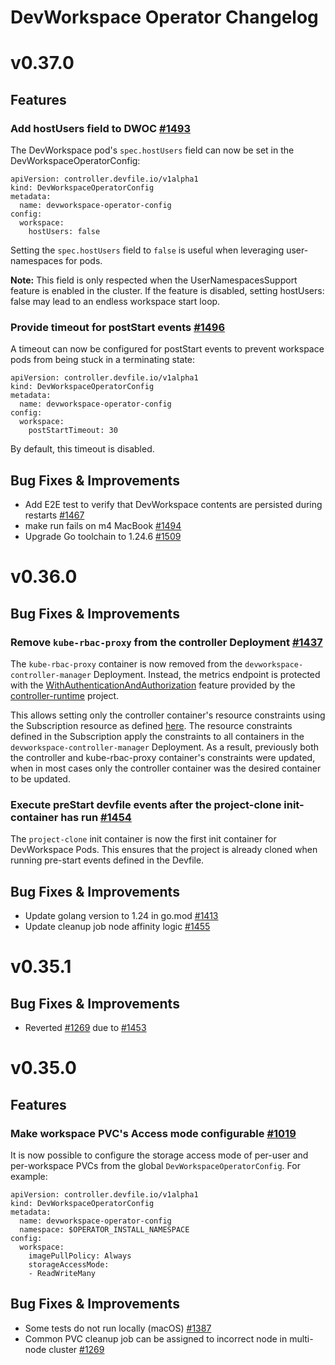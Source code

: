 # DevWorkspace Operator Changelog

# v0.37.0
## Features
### Add hostUsers field to DWOC [#1493](https://github.com/devfile/devworkspace-operator/issues/1493)
The DevWorkspace pod's `spec.hostUsers` field can now be set in the DevWorkspaceOperatorConfig:
```
apiVersion: controller.devfile.io/v1alpha1
kind: DevWorkspaceOperatorConfig
metadata:
  name: devworkspace-operator-config
config:
  workspace:
    hostUsers: false
``` 
Setting the `spec.hostUsers` field to `false` is useful when leveraging user-namespaces for pods.

**Note:** This field is only respected when the UserNamespacesSupport feature is enabled in the cluster. If the feature is disabled, setting hostUsers: false may lead to an endless workspace start loop.

### Provide timeout for postStart events [#1496](https://github.com/devfile/devworkspace-operator/issues/1496)
A timeout can now be configured for postStart events to prevent workspace pods from being stuck in a terminating state:
```
apiVersion: controller.devfile.io/v1alpha1
kind: DevWorkspaceOperatorConfig
metadata:
  name: devworkspace-operator-config
config:
  workspace:
    postStartTimeout: 30 
```
By default, this timeout is disabled.

## Bug Fixes & Improvements
- Add E2E test to verify that DevWorkspace contents are persisted during restarts [#1467](https://github.com/devfile/devworkspace-operator/issues/1467)
- make run fails on m4 MacBook [#1494](https://github.com/devfile/devworkspace-operator/issues/1494)
- Upgrade Go toolchain to 1.24.6 [#1509](https://github.com/devfile/devworkspace-operator/issues/1509)

# v0.36.0
## Bug Fixes & Improvements
### Remove `kube-rbac-proxy` from the controller Deployment [#1437](https://github.com/devfile/devworkspace-operator/pull/1437)
The `kube-rbac-proxy` container is now removed from the `devworkspace-controller-manager` Deployment. Instead, the metrics endpoint is protected with the [WithAuthenticationAndAuthorization](https://pkg.go.dev/sigs.k8s.io/controller-runtime/pkg/metrics/filters#WithAuthenticationAndAuthorization) feature provided by the [controller-runtime](https://github.com/kubernetes-sigs/controller-runtime) project.

This allows setting only the controller container's resource constraints using the Subscription resource as defined [here](https://github.com/operator-framework/operator-lifecycle-manager/blob/master/doc/design/subscription-config.md#example-4). The resource constraints defined in the Subscription apply the constraints to all containers in the `devworkspace-controller-manager` Deployment. As a result, previously both the controller and kube-rbac-proxy container's constraints were updated, when in most cases only the controller container was the desired container to be updated.

### Execute preStart devfile events after the project-clone init-container has run [#1454](https://github.com/devfile/devworkspace-operator/issues/1454)
The `project-clone` init container is now the first init container for DevWorkspace Pods. This ensures that the project is already cloned when running pre-start events defined in the Devfile.

## Bug Fixes & Improvements
- Update golang version to 1.24 in go.mod [#1413](https://github.com/devfile/devworkspace-operator/pull/1413)
- Update cleanup job node affinity logic [#1455](https://github.com/devfile/devworkspace-operator/pull/1455)

# v0.35.1
## Bug Fixes & Improvements
- Reverted [#1269](https://github.com/devfile/devworkspace-operator/issues/1269) due to [#1453](https://github.com/devfile/devworkspace-operator/issues/1453)

# v0.35.0

## Features
### Make workspace PVC's Access mode configurable [#1019](https://github.com/devfile/devworkspace-operator/issues/1019)
It is now possible to configure the storage access mode of per-user and per-workspace PVCs from the global `DevWorkspaceOperatorConfig`. For example:
```
apiVersion: controller.devfile.io/v1alpha1
kind: DevWorkspaceOperatorConfig
metadata:
  name: devworkspace-operator-config
  namespace: $OPERATOR_INSTALL_NAMESPACE
config:
  workspace:
    imagePullPolicy: Always
    storageAccessMode:
    - ReadWriteMany
```

## Bug Fixes & Improvements
- Some tests do not run locally (macOS) [#1387](https://github.com/devfile/devworkspace-operator/issues/1387)
- Common PVC cleanup job can be assigned to incorrect node in multi-node cluster [#1269](https://github.com/devfile/devworkspace-operator/issues/1269)

